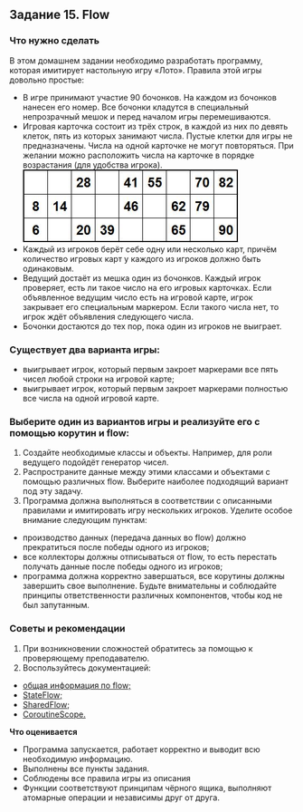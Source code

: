 ## Задание 15. Flow

### Что нужно сделать
В этом домашнем задании необходимо разработать программу, которая имитирует настольную игру «Лото». Правила этой игры довольно простые:

- В игре принимают участие 90 бочонков. На каждом из бочонков нанесен его номер. Все бочонки кладутся в специальный непрозрачный мешок и перед началом игры перемешиваются.
- Игровая карточка состоит из трёх строк, в каждой из них по девять клеток, пять из которых занимают числа. Пустые клетки для игры не предназначены. Числа на одной карточке не могут повторяться. При желании можно расположить числа на карточке в порядке возрастания (для удобства игрока).
  ![Доска лото](tablesloto.png)
- Каждый из игроков берёт себе одну или несколько карт, причём количество игровых карт у каждого из игроков должно быть одинаковым. 
- Ведущий достаёт из мешка один из бочонков. Каждый игрок проверяет, есть ли такое число на его игровых карточках. Если объявленное ведущим число есть на игровой карте, игрок закрывает его специальным маркером. Если такого числа нет, то игрок ждёт объявления следующего числа. 
- Бочонки достаются до тех пор, пока один из игроков не выиграет.

### Существует два варианта игры:
- выигрывает игрок, который первым закроет маркерами все пять чисел любой строки на игровой карте;
- выигрывает игрок, который первым закроет маркерами полностью все числа на одной игровой карте.

### Выберите один из вариантов игры и реализуйте его с помощью корутин и flow:
1. Создайте необходимые классы и объекты. Например, для роли ведущего подойдёт генератор чисел.
2. Распространите данные между этими классами и объектами с помощью различных flow. Выберите наиболее подходящий вариант под эту задачу.
3. Программа должна выполняться в соответствии с описанными правилами и имитировать игру нескольких игроков. Уделите особое внимание следующим пунктам:
- производство данных (передача данных во flow) должно прекратиться после победы одного из игроков;
- все коллекторы должны отписываться от flow, то есть перестать получать данные после победы одного из игроков;
- программа должна корректно завершаться, все корутины должны завершить свое выполнение.
Будьте внимательны и соблюдайте принципы ответственности различных компонентов, чтобы код не был запутанным.

### Советы и рекомендации
1. При возникновении сложностей обратитесь за помощью к проверяющему преподавателю.
2. Воспользуйтесь документацией:
- [общая информация по flow;](https://kotlinlang.org/docs/flow.html#flows)
- [StateFlow;](https://kotlinlang.org/api/kotlinx.coroutines/kotlinx-coroutines-core/kotlinx.coroutines.flow/-state-flow/)
- [SharedFlow;](https://kotlinlang.org/api/kotlinx.coroutines/kotlinx-coroutines-core/kotlinx.coroutines.flow/-shared-flow/)
- [CoroutineScope.](https://kotlinlang.org/api/kotlinx.coroutines/kotlinx-coroutines-core/kotlinx.coroutines/-coroutine-scope/)

**Что оценивается**
- Программа запускается, работает корректно и выводит всю необходимую информацию.
- Выполнены все пункты задания.
- Соблюдены все правила игры из описания
- Функции соответствуют принципам чёрного ящика, выполняют атомарные операции и независимы друг от друга.